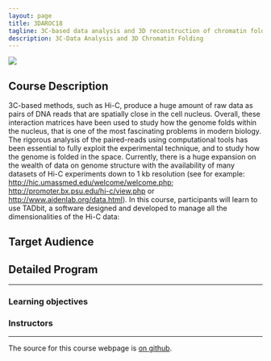 ```yaml
---
layout: page
title: 3DAROC18
tagline: 3C-based data analysis and 3D reconstruction of chromatin folding
description: 3C-Data Analysis and 3D Chromatin Folding
---
```


![](IMAGE)

## Course Description

3C-based methods, such as Hi-C, produce a huge amount of raw data as pairs of DNA reads that are spatially close in the cell nucleus. Overall, these interaction matrices have been used to study how the genome folds within the nucleus, that is one of the most fascinating problems in modern biology. The rigorous analysis of the paired-reads using computational tools has been essential to fully exploit the experimental technique, and to study how the genome is folded in the space. Currently, there is a huge expansion on the wealth of data on genome structure with the availability of many datasets of Hi-C experiments down to 1 kb resolution (see for example: http://hic.umassmed.edu/welcome/welcome.php; http://promoter.bx.psu.edu/hi-c/view.php or http://www.aidenlab.org/data.html). In this course, participants will learn to use TADbit, a software designed and developed to manage all the dimensionalities of the Hi-C data:


## Target Audience


## Detailed Program


---

### Learning objectives

### Instructors
---

The source for this course webpage is [on github](https://github.com/GTPB/Web_course_template).
